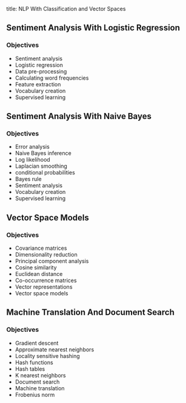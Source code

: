title: NLP With Classification and Vector Spaces

## Sentiment Analysis With Logistic Regression

### Objectives

- Sentiment analysis
- Logistic regression
- Data pre-processing
- Calculating word frequencies
- Feature extraction
- Vocabulary creation
- Supervised learning

## Sentiment Analysis With Naive Bayes

### Objectives

- Error analysis
- Naive Bayes inference
- Log likelihood
- Laplacian smoothing
- conditional probabilities
- Bayes rule
- Sentiment analysis
- Vocabulary creation
- Supervised learning


## Vector Space Models

### Objectives

- Covariance matrices
- Dimensionality reduction
- Principal component analysis
- Cosine similarity
- Euclidean distance
- Co-occurrence matrices
- Vector representations
- Vector space models


## Machine Translation And Document Search

### Objectives


- Gradient descent
- Approximate nearest neighbors
- Locality sensitive hashing
- Hash functions
- Hash tables
- K nearest neighbors
- Document search
- Machine translation
- Frobenius norm